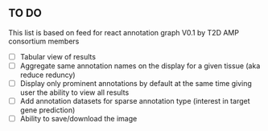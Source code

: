 ## TO DO

This list is based on feed for react annotation graph V0.1 by T2D AMP consortium members

- [ ] Tabular view of results 
- [ ] Aggregate same annotation names on the display for a given tissue (aka reduce reduncy) 
- [ ] Display only prominent annotations by default at the same time giving user the ability to view all results
- [ ] Add annotation datasets for sparse annotation type (interest in target gene prediction) 
- [ ] Ability to save/download the image
